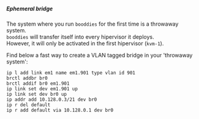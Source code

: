 ##### Ephemeral bridge

The system where you run `booddies` for the first time is a throwaway system.  
`booddies` will transfer itself into every hipervisor it deploys.  
However, it will only be activated in the first hipervisor (`kvm-1`).  

Find below a fast way to create a VLAN tagged bridge in your 'throwaway system':

```
ip l add link em1 name em1.901 type vlan id 901
brctl addbr br0
brctl addif br0 em1.901
ip link set dev em1.901 up
ip link set dev br0 up
ip addr add 10.128.0.3/21 dev br0
ip r del default
ip r add default via 10.128.0.1 dev br0
```

